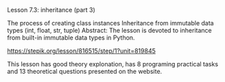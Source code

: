 Lesson 7.3: inheritance (part 3)

The process of creating class instances
Inheritance from immutable data types (int, float, str, tuple)
Abstract: The lesson is devoted to inheritance from built-in immutable data types in Python.

https://stepik.org/lesson/816515/step/1?unit=819845

This lesson has good theory explonation, has 8 programing practical tasks and 13 theoretical questions presented on the website.
